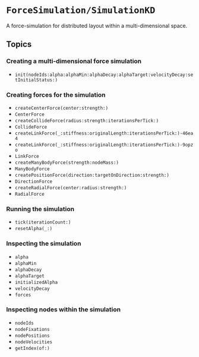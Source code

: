 # ``ForceSimulation/SimulationKD``

A force-simulation for distributed layout within a multi-dimensional space.

## Topics

### Creating a multi-dimensional force simulation

- ``init(nodeIds:alpha:alphaMin:alphaDecay:alphaTarget:velocityDecay:setInitialStatus:)``

### Creating forces for the simulation

- ``createCenterForce(center:strength:)``
- ``CenterForce``
- ``createCollideForce(radius:strength:iterationsPerTick:)``
- ``CollideForce``
- ``createLinkForce(_:stiffness:originalLength:iterationsPerTick:)-46ea4``
- ``createLinkForce(_:stiffness:originalLength:iterationsPerTick:)-9opzo``
- ``LinkForce``
- ``createManyBodyForce(strength:nodeMass:)``
- ``ManyBodyForce``
- ``createPositionForce(direction:targetOnDirection:strength:)``
- ``DirectionForce``
- ``createRadialForce(center:radius:strength:)``
- ``RadialForce``

### Running the simulation

- ``tick(iterationCount:)``
- ``resetAlpha(_:)``

### Inspecting the simulation

- ``alpha``
- ``alphaMin``
- ``alphaDecay``
- ``alphaTarget``
- ``initializedAlpha``
- ``velocityDecay``
- ``forces``

### Inspecting nodes within the simulation

- ``nodeIds``
- ``nodeFixations``
- ``nodePositions``
- ``nodeVelocities``
- ``getIndex(of:)``
